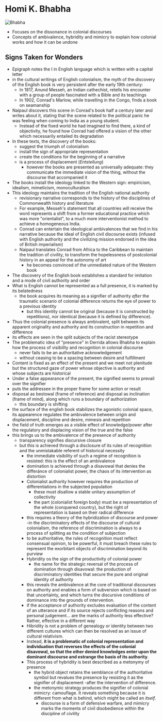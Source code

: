 # Homi K. Bhabha

![Bhabha](https://i2.wp.com/literariness.org/wp-content/uploads/2017/04/1457730609747.jpg?resize=685%2C536&ssl=1)

- Focuses on the dissonance in colonial discourses
- Concepts of ambivalence, hybridity and mimicry to explain how colonial works and how it can be undone

## Signs Taken for Wonders

- Epigraph notes the I in English language which is written with a capital letter
- in the cultural writings of English colonialism, the myth of the discovery of the English book is very persistent after the early 19th century: 
    - In 1817, Anund Messeh, an Indian cathechist, retells his encounter with a group of people fascinated with a Bible and its teachings
    - In 1902, Conrad's Marlow, while travelling in the Congo, finds a book on seamanship 
- Naipaul discovers this scene in Conrad's book half a century later and writes about it, stating that the scene related to the political panic he was feeling when coming to India as a young student. 
  - Instead of the fixed world he had imagined to find there, a kind of objectivity, he found how Conrad had offered a vision of the other which necessarily entailed its degradation
- In these texts, the discovery of the books: 
  - suggest the triumph of colonialism
  - install the sign of appropriate representation
  - create the conditions for the beginning of a narrative
  - is a process of displacement (*Entstellung*)
    - however the books are presented as universally adequate: they communicate the immediate vision of the thing, without the discourse that accompanied it
- The books install the ideology linked to the Western sign: empiricism, idealism, mimeticism, monoculturalism
- This ideology maintains the tradition of the English national authority
  - revisionary narrative corresponds to the history of the disciplines of Commonwealth history and literature
  - For example, Messeh's statement that all countries will receive the word represents a shift from a former educational practice which was more "orientalist", to a much more interventionist method to achieve a homogeneous India.
  - Conrad can entertain the ideological ambivalences that we find in his narrative because the ideal of English civil discourse exists (infused with English authority and the civilizing mission endorsed in the idea of British imperialism)
  - Naipaul translates Conrad from Africa to the Caribbean to maintain the tradition of civility, to transform the hopelessness of postcolonial history in an appeal for the autonomy of art
    - he becomes convinced of the unmediated nature of the Western book
- The discovery of the English book establishes a standard for imitation and a mode of civil authority and order
- What is English cannot be represented as a full presence,  it is marked by its belatedness
  - the book acquires its meaning as a signifier of authority *after* the traumatic scenario of colonial difference returns the eye of power to a previous identity
    - but this identity cannot be original (because it is constructed by repetitions), nor identical (because it is defined by difference).
- Thus the colonial presence is always ambivalent, split between its apparent originality and authority and its construction in repetition and difference
- its effects are seen in the split subjects of the racist stereotype
- The problematic idea of "presence" in Derrida allows Bhabha to explain how the process of visibility and recognition in colonial discourse
    - never fails to be an authoritative acknowledgement
    - without ceasing to be a spacing between desire and fulfillment 
- Content is fixed as an effect of the present and we meet not plenitude but the structured gaze of power whose objective is authority and whose subjects are historical
- Under a false appearance of the present, the signified seems to prevail over the signifier
- puts the addressee in the proper frame for some action or result
- disposal as bestowal (frame of reference) and disposal as inclination (frame of mind), along which runs a boundary of authorization
  - this boundary is shifting
- the surface of the english book stabilizes the agonistic colonial space, its appearence regulates the ambivalence between origin and displacement, discipline and desire, mimesis and repetition
- the field of truth emerges as a visible effect of knowledge/power after the regulatory and displacing vision of the true and the false
- this brings us to the ambivalence of the presence of authority
  - transparency signifies discursive closure
  - but this is achieved through a disclosure of its rules of recognition and the unmistakable referent of historical necessity
    - the immediate visibility of such a regime of recognition is resisted: this is the effect of an ambivalence 
    - domination is achieved through a disavowal that denies the differánce of colonialist power, the chaos of its intervention as distortion
    - Colonialist authority however requires the production of differentiations in the subjected population
      - these must disallow a stable unitary assumption of collectivity
      - the part (colonialist foreign body) must be a representation of the whole (conquered country), but the right of representation is based on their radical difference
     - this requires a theory of the hybridization of discourse and power
       -in the discriminatory effects of the discourse of cultural colonialism, the reference of discrimination is always to a process of splitting as the condition of subjection
    - to be authoritative, the rules of recognition must reflect consensual opinion, to be powerful, it must breach these rules to represent the exorbitant objects of discrimination beyond its purview
    - Hybridity os the sign of the productivity of colonial power  
      - the name for the strategic reversal of the process of domination through disavowal: the production of discriminatory identities that secure the pure and original identity of authority
    - this reveals the ambivalence at the core of traditional discourses on authority and enables a form of subversion which is based on that uncertainty, and which turns the discursive conditions of dominance into the grounds of intervention.
    - if the acceptance of authority excludes evaluation of the content of an utterance and if its source rejects conflicting reasons and personal judgement... are the marks of authority less effective? Rather, effective in a different way
    - Hibridity is not a problem of genealogy or identity between two different cultures which can then be resolved as an issue of cultural relativism.
    - Instead, **it is a problematic of colonial representation and individuation that reverses the effects of the colonial disavowal, so that the other denied knowledges enter upon the dominant discourse and estrange the basis of its authority**.
    - This process of hybridity is best described as a metonymy of presence
      - the hybrid object retains the semblance of the authoritative symbol but revalues the presence by resisting it as the signifier of displacement -after the intervention of difference.
      - the metonymic strategy produces the signifier of colonial mimicry: camouflage. It reveals something because it is different from what is behind, which might be called an *itself*.
        - discourse is a form of defensive warfare, and mimicry marks the moments of civil disobedience within the discipline of civility